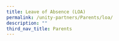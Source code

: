 ```yaml
---
title: Leave of Absence (LOA)
permalink: /unity-partners/Parents/loa/
description: ""
third_nav_title: Parents
---
```

